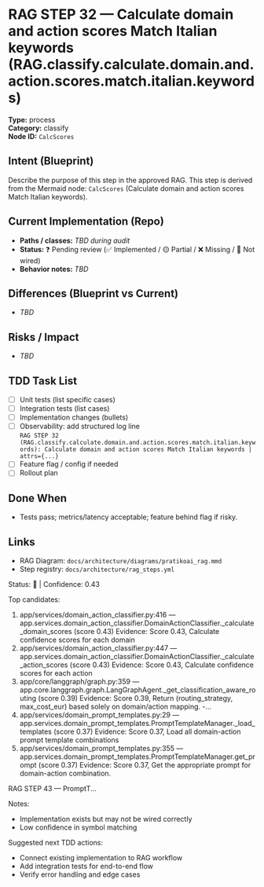 # RAG STEP 32 — Calculate domain and action scores Match Italian keywords (RAG.classify.calculate.domain.and.action.scores.match.italian.keywords)

**Type:** process  
**Category:** classify  
**Node ID:** `CalcScores`

## Intent (Blueprint)
Describe the purpose of this step in the approved RAG. This step is derived from the Mermaid node: `CalcScores` (Calculate domain and action scores Match Italian keywords).

## Current Implementation (Repo)
- **Paths / classes:** _TBD during audit_
- **Status:** ❓ Pending review (✅ Implemented / 🟡 Partial / ❌ Missing / 🔌 Not wired)
- **Behavior notes:** _TBD_

## Differences (Blueprint vs Current)
- _TBD_

## Risks / Impact
- _TBD_

## TDD Task List
- [ ] Unit tests (list specific cases)
- [ ] Integration tests (list cases)
- [ ] Implementation changes (bullets)
- [ ] Observability: add structured log line  
  `RAG STEP 32 (RAG.classify.calculate.domain.and.action.scores.match.italian.keywords): Calculate domain and action scores Match Italian keywords | attrs={...}`
- [ ] Feature flag / config if needed
- [ ] Rollout plan

## Done When
- Tests pass; metrics/latency acceptable; feature behind flag if risky.

## Links
- RAG Diagram: `docs/architecture/diagrams/pratikoai_rag.mmd`
- Step registry: `docs/architecture/rag_steps.yml`


<!-- AUTO-AUDIT:BEGIN -->
Status: 🔌  |  Confidence: 0.43

Top candidates:
1) app/services/domain_action_classifier.py:416 — app.services.domain_action_classifier.DomainActionClassifier._calculate_domain_scores (score 0.43)
   Evidence: Score 0.43, Calculate confidence scores for each domain
2) app/services/domain_action_classifier.py:447 — app.services.domain_action_classifier.DomainActionClassifier._calculate_action_scores (score 0.43)
   Evidence: Score 0.43, Calculate confidence scores for each action
3) app/core/langgraph/graph.py:359 — app.core.langgraph.graph.LangGraphAgent._get_classification_aware_routing (score 0.39)
   Evidence: Score 0.39, Return (routing_strategy, max_cost_eur) based solely on domain/action mapping.
-...
4) app/services/domain_prompt_templates.py:29 — app.services.domain_prompt_templates.PromptTemplateManager._load_templates (score 0.37)
   Evidence: Score 0.37, Load all domain-action prompt template combinations
5) app/services/domain_prompt_templates.py:355 — app.services.domain_prompt_templates.PromptTemplateManager.get_prompt (score 0.37)
   Evidence: Score 0.37, Get the appropriate prompt for domain-action combination.

RAG STEP 43 — PromptT...

Notes:
- Implementation exists but may not be wired correctly
- Low confidence in symbol matching

Suggested next TDD actions:
- Connect existing implementation to RAG workflow
- Add integration tests for end-to-end flow
- Verify error handling and edge cases
<!-- AUTO-AUDIT:END -->